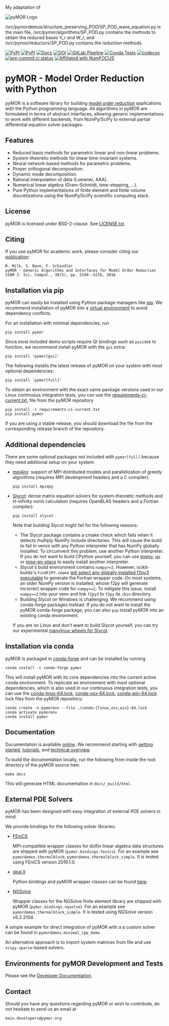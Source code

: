 My adaptation of

![pyMOR Logo](./logo/pymor_logo.svg)

/src/pymordemos/structure_preserving_POD/SP_POD_wave_equation.py is the main file,
/src/pymor/algorithms/SP_POD.py contains the methods to obtain the reduced bases V_r and W_r, and
/src/pymor/reductors/SP_POD.py contains the reduction methods.

[![PyPI](https://img.shields.io/pypi/pyversions/pymor.svg)](https://pypi.python.org/pypi/pymor)
[![PyPI](https://img.shields.io/pypi/v/pymor.svg)](https://pypi.python.org/pypi/pymor)
[![Docs](https://img.shields.io/endpoint?url=https%3A%2F%2Fdocs.pymor.org%2Fbadge.json)](https://docs.pymor.org/)
[![DOI](https://zenodo.org/badge/9220688.svg)](https://zenodo.org/badge/latestdoi/9220688)
[![GitLab Pipeline](https://zivgitlab.uni-muenster.de/pymor/pymor/badges/main/pipeline.svg)](https://zivgitlab.uni-muenster.de/pymor/pymor/commits/main)
[![Conda Tests](https://github.com/pymor/pymor/actions/workflows/conda_tests.yml/badge.svg)](https://github.com/pymor/pymor/actions/workflows/conda_tests.yml)
[![codecov](https://codecov.io/gh/pymor/pymor/branch/main/graph/badge.svg)](https://codecov.io/gh/pymor/pymor)
[![pre-commit.ci status](https://results.pre-commit.ci/badge/github/pymor/pymor/main.svg)](https://results.pre-commit.ci/latest/github/pymor/pymor/main)
[![Affiliated with NumFOCUS](https://camo.githubusercontent.com/a0f197cee66ccd8ed498cf64e9f3f384c78a072fe1e65bada8d3015356ac7599/68747470733a2f2f696d672e736869656c64732e696f2f62616467652f4e756d464f4355532d616666696c696174656425323070726f6a6563742d6f72616e67652e7376673f7374796c653d666c617426636f6c6f72413d45313532334426636f6c6f72423d303037443841)](https://numfocus.org/sponsored-projects/affiliated-projects)

# pyMOR - Model Order Reduction with Python

pyMOR is a software library for building
[model order reduction](https://morwiki.mpi-magdeburg.mpg.de)
applications with the Python programming language.
All algorithms in pyMOR are formulated in terms of abstract interfaces,
allowing generic implementations to work with different backends,
from NumPy/SciPy to external partial differential equation solver packages.

## Features

* Reduced basis methods for parametric linear and non-linear problems.
* System-theoretic methods for linear time-invariant systems.
* Neural network-based methods for parametric problems.
* Proper orthogonal decomposition.
* Dynamic mode decomposition.
* Rational interpolation of data (Loewner, AAA).
* Numerical linear algebra (Gram-Schmidt, time-stepping, ...).
* Pure Python implementations of finite element and finite volume
  discretizations using the NumPy/SciPy scientific computing stack.

## License

pyMOR is licensed under BSD-2-clause.
See [LICENSE.txt](LICENSE.txt).

## Citing

If you use pyMOR for academic work, please consider citing our
[publication](https://epubs.siam.org/doi/10.1137/15M1026614):

    R. Milk, S. Rave, F. Schindler
    pyMOR - Generic Algorithms and Interfaces for Model Order Reduction
    SIAM J. Sci. Comput., 38(5), pp. S194--S216, 2016

## Installation via pip

pyMOR can easily be installed using Python package managers like
[pip](https://pip.pypa.io/en/stable/).
We recommend installation of pyMOR into a
[virtual environment](https://docs.python.org/3/tutorial/venv.html)
to avoid dependency conflicts.

For an installation with minimal dependencies, run

    pip install pymor

Since most included demo scripts require Qt bindings such as `pyside6` to function,
we recommend install pyMOR with the `gui` extra:

    pip install 'pymor[gui]'

The following installs the latest release of pyMOR on your system with most
optional dependencies:

    pip install 'pymor[full]'

To obtain an environment with the exact same package versions used in our
Linux continuous integration tests, you can use the
[requirements-ci-current.txt](https://raw.githubusercontent.com/pymor/pymor/main/requirements-ci-current.txt),
file from the pyMOR repository

    pip install -r requirements-ci-current.txt
    pip install pymor

If you are using a stable release, you should download the file from the
corresponding release branch of the repository.

## Additional dependencies

There are some optional packages not included with `pymor[full]`
because they need additional setup on your system:

* [mpi4py](https://mpi4py.readthedocs.io/en/stable/mpi4py.html):
  support of MPI distributed models and parallelization of greedy
  algorithms (requires MPI development headers and a C compiler):

      pip install mpi4py

* [Slycot](https://github.com/python-control/Slycot):
  dense matrix equation solvers for system-theoretic methods and
  H-infinity norm calculation (requires OpenBLAS headers and a
  Fortran compiler):

      pip install slycot

  Note that building Slycot might fail for the following reasons:

  * The Slycot package contains a cmake check which fails when it
    detects multiply NumPy include directories. This will cause the
    build to fail in venvs with any Python interpreter that has NumPy
    globally installed.
    To circumvent this problem, use another Python interpreter. If
    you do not want to build CPython yourself, you can use
    [pyenv](https://github.com/pyenv/pyenv),
    [uv](https://github.com/astral-sh/uv) or
    [mise-en-place](https://mise.jdx.dev/)
    to easily install another interpreter.
  * Slycot's build environment contains `numpy>=2`. However,
    scikit-builds's `FindF2PY.cmake`
    [will select any globally installed f2py3 executable](https://github.com/scikit-build/scikit-build/issues/449)
    to generate the Fortran wrapper code.
    On most systems, an older NumPy version is installed, whose
    f2py will generate incorrect wrapper code for `numpy>=2`.
    To mitigate this issue, install `numpy>=2` into your venv
    and link `f2py3` to `f2py` its `/bin` directory.
  * Building Slycot on Windows is challenging. We recommend using
    conda-forge packages instead. If you do not want to install
    the pyMOR conda-forge package, you can also `pip` install pyMOR
    into an existing conda environment.

  If you are on Linux and don't want to build Slycot yourself, you
  can try our experimental
  [manylinux wheels for Slycot](https://github.com/pymor/slycot-wheels/releases).

## Installation via conda

pyMOR is packaged in [conda-forge](https://conda-forge.org/) and can be installed
by running

    conda install -c conda-forge pymor

This will install pyMOR with its core dependencies into the current active conda
environment. To replicate an environment with most optional dependencies, which
is also used in our continuous integration tests, you can use the
[conda-linux-64.lock](https://raw.githubusercontent.com/pymor/pymor/main/conda-linux-64.lock),
[conda-osx-64.lock](https://raw.githubusercontent.com/pymor/pymor/main/conda-osx-64.lock),
[conda-win-64.lock](https://raw.githubusercontent.com/pymor/pymor/main/conda-win-64.lock)
lock files from the pyMOR repository:

    conda create -n pymorenv --file ./conda-{linux,osx,win}-64.lock
    conda activate pymorenv
    conda install pymor

## Documentation

Documentation is available [online](https://docs.pymor.org/).
We recommend starting with
[getting started](https://docs.pymor.org/latest/getting_started.html),
[tutorials](https://docs.pymor.org/latest/tutorials.html), and
[technical overview](https://docs.pymor.org/latest/technical_overview.html).

To build the documentation locally,
run the following from inside the root directory of the pyMOR source tree:

    make docs

This will generate HTML documentation in `docs/_build/html`.

## External PDE Solvers

pyMOR has been designed with easy integration of external PDE solvers in mind.

We provide bindings for the following solver libraries:

* [FEniCS](https://fenicsproject.org)

    MPI-compatible wrapper classes for dolfin linear algebra data structures are
    shipped with pyMOR (`pymor.bindings.fenics`).
    For an example see `pymordemos.thermalblock`, `pymordemos.thermalblock_simple`.
    It is tested using FEniCS version 2019.1.0.

* [deal.II](https://dealii.org)

    Python bindings and pyMOR wrapper classes can be found
    [here](https://github.com/pymor/pymor-deal.II).

* [NGSolve](https://ngsolve.org)

    Wrapper classes for the NGSolve finite element library are shipped with pyMOR
    (`pymor.bindings.ngsolve`).
    For an example see `pymordemos.thermalblock_simple`.
    It is tested using NGSolve version v6.2.2104.

A simple example for direct integration of pyMOR with a a custom solver
can be found in `pymordemos.minimal_cpp_demo`.

An alternative approach is to import system matrices from file and use
`scipy.sparse`-based solvers.

## Environments for pyMOR Development and Tests

Please see the [Developer Documentation](https://docs.pymor.org/latest/developer_docs.html).

## Contact

Should you have any questions regarding pyMOR or wish to contribute,
do not hesitate to send us an email at

    main.developers@pymor.org
